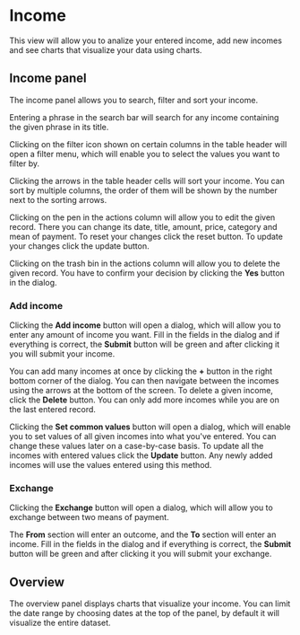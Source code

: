 # Income
This view will allow you to analize your entered income, add new incomes and see charts that visualize your data using charts.

## Income panel
The income panel allows you to search, filter and sort your income.

Entering a phrase in the search bar will search for any income containing the given phrase in its title.

Clicking on the filter icon shown on certain columns in the table header will open a filter menu, which will enable you to select the values you want to filter by.

Clicking the arrows in the table header cells will sort your income. You can sort by multiple columns, the order of them will be shown by the number next to the sorting arrows.

Clicking on the pen in the actions column will allow you to edit the given record. There you can change its date, title, amount, price, category and mean of payment. To reset your changes click the reset button. To update your changes click the update button.

Clicking on the trash bin in the actions column will allow you to delete the given record. You have to confirm your decision by clicking the **Yes** button in the dialog.

### Add income
Clicking the **Add income** button will open a dialog, which will allow you to enter any amount of income you want. Fill in the fields in the dialog and if everything is correct, the **Submit** button will be green and after clicking it you will submit your income.

You can add many incomes at once by clicking the **+** button in the right bottom corner of the dialog. You can then navigate between the incomes using the arrows at the bottom of the screen. To delete a given income, click the **Delete** button. You can only add more incomes while you are on the last entered record.

Clicking the **Set common values** button will open a dialog, which will enable you to set values of all given incomes into what you've entered. You can change these values later on a case-by-case basis. To update all the incomes with entered values click the **Update** button. Any newly added incomes will use the values entered using this method.

### Exchange
Clicking the **Exchange** button will open a dialog, which will allow you to exchange between two means of payment. 

The **From** section will enter an outcome, and the **To** section will enter an income. Fill in the fields in the dialog and if everything is correct, the **Submit** button will be green and after clicking it you will submit your exchange.

## Overview
The overview panel displays charts that visualize your income. You can limit the date range by choosing dates at the top of the panel, by default it will visualize the entire dataset.
